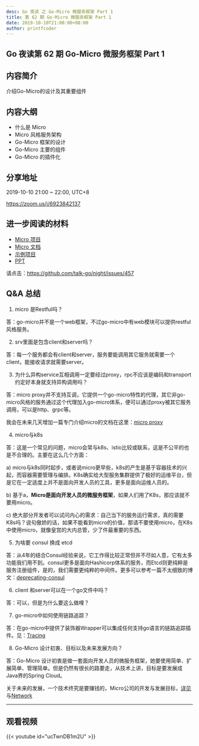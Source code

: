 ```yaml
---
desc: Go 夜读 之 Go-Micro 微服务框架 Part 1
title: 第 62 期 Go-Micro 微服务框架 Part 1
date: 2019-10-10T21:00:00+08:00
author: printfcoder
---
```


## Go 夜读第 62 期 Go-Micro 微服务框架 Part 1

## 内容简介

介绍Go-Micro的设计及其重要组件

## 内容大纲

- 什么是 Micro
- Micro 风格服务架构
- Go-Micro 框架的设计
- Go-Micro 主要的组件
- Go-Micro 的插件化

## 分享地址

2019-10-10 21:00 ~ 22:00, UTC+8

https://zoom.us/j/6923842137

## 进一步阅读的材料

- [Micro 项目](https://github.com/micro)
- [Micro 文档](https://micro.mu/docs/cn/)
- [示例项目](https://github.com/micro-in-cn/tutorials/tree/master/examples/basic-practices)
- [PPT](https://docs.google.com/presentation/d/1xMOwC_Oa6MRluk73K1QgjTqcgeuBUuiGp4G4DfhpnIs/edit?usp=sharing)

请点击：https://github.com/talk-go/night/issues/457

## Q&A 总结

1. micro 是Restful吗？

答：go-micro并不是一个web框架，不过go-micro中有web模块可以提供restful风格服务。

2. srv里面是包含client和server吗？

答：每一个服务都会有client和server，服务要能调用其它服务就需要一个client，能接收请求就需要server。

3. 为什么异构service互相调用一定要经过proxy，rpc不应该是编码和transport约定好本身就支持异构调用吗？

答：micro proxy并不支持互调，它提供一个go-micro特性的代理，其它非go-micro风格的服务通过这个代理加入go-micro体系，便可以通过proxy被其它服务调用，可以是http、grpc等。

我会在未来几天增加一篇专门介绍micro的文档在这里：[micro proxy](https://github.com/micro-in-cn/tutorials/tree/master/examples/senior-practices/micro-proxy)

4. micro与k8s

答：这是一个常见的问题，micro会常与k8s、istio比较或联系，这是不公平的也是不合理的。主要在这么几个方面：

a) micro与k8s同时起步，或者说micro更早些，k8s的产生是基于容器技术的兴起，而容器需要管理与编排。K8s确实给大型服务集群提供了极好的运维平台，但是它在一定适度上并不是面向开发人员的工具，更多是面向运维人员的。

b) 基于a，**Micro是面向开发人员的微服务框架**，如果人们用了K8s，那应该就不要用micro。

c) 绝大部分开发者可以试问内心的需求：自己当下的服务运行需求，真的需要K8s吗？说句傲娇的话，如果不能看到micro的价值，那请不要使用micro，在K8s中使用micro，就像皇宫的大内总管，少了件最重要的东西。

5. 为啥要 consul 换成 etcd

答：从4年的结合Consul经验来说，它工作得比较正常但并不尽如人意，它有太多功能我们用不到。consul更多是面向Hashicorp体系的服务，而Etcd则更纯粹是服务注册组件，是的，我们需要更纯粹的中间件。更多可以参考一篇不太细致的博文：[deprecating-consul](https://micro.mu/blog/2019/10/04/deprecating-consul.html)

6. client 和server可以在一个go文件中吗？

答：可以，但是为什么要这么做哩？

7. go-micro中如何使用链路追踪？

答：在go-micro中提供了装饰器Wrapper可以集成任何支持go语言的链路追踪插件。见：[Tracing](https://github.com/micro-in-cn/tutorials/tree/master/examples/senior-practices/tracing)

8. Go-Micro 设计初衷、目标以及未来发展方向？

答：Go-Micro 设计初衷是做一套面向开发人员的微服务框架，她要使用简单、扩展简单、管理简单。但是仍然有很长的路要走，从技术上讲，目标是要发展成Java界的Spring Cloud。

关于未来的发展，一个技术终究是要赚钱的，Micro公司的开发与发展目标，[详见](https://github.com/micro/development)与[Network](https://github.com/micro/development/blob/master/network.md)

---

## 观看视频

{{< youtube id="ucTwnDB1m2U" >}}